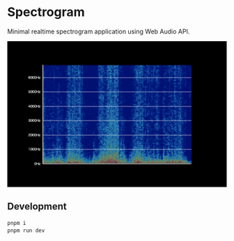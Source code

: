 # Spectrogram

Minimal realtime spectrogram application using Web Audio API.

![screenshot](docs/screenshot.png)

## Development
```sh
pnpm i
pnpm run dev
```
